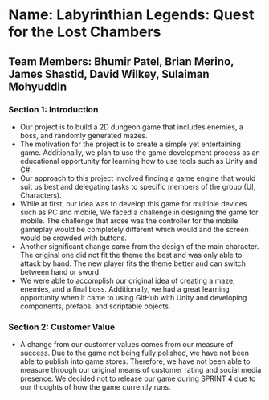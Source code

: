 # Name: Labyrinthian Legends: Quest for the Lost Chambers

## Team Members: Bhumir Patel, Brian Merino, James Shastid, David Wilkey, Sulaiman Mohyuddin

### Section 1: Introduction
* Our project is to build a 2D dungeon game that includes enemies, a boss, and randomly generated mazes.
* The motivation for the project is to create a simple yet entertaining game. Additionally, we plan to use the game development process as an educational opportunity for learning how to use tools such as Unity and C#.
* Our approach to this project involved finding a game engine that would suit us best and delegating tasks to specific members of the group (UI, Characters).
* While at first, our idea was to develop this game for multiple devices such as PC and mobile, We faced a challenge in designing the game for mobile. The challenge that arose was the controller for the mobile gameplay would be completely different which would and the screen would be crowded with buttons.
* Another significant change came from the design of the main character. The original one did not fit the theme the best and was only able to attack by hand. The new player fits the theme better and can switch between hand or sword.
* We were able to accomplish our original idea of creating a maze, enemies, and a final boss. Additionally, we had a great learning opportunity when it came to using GitHub with Unity and developing components, prefabs, and scriptable objects.

### Section 2: Customer Value
* A change from our customer values comes from our measure of success. Due to the game not being fully polished, we have not been able to publish into game stores. Therefore, we have not been able to measure through our original means of customer rating and social media presence. We decided not to release our game during SPRINT 4 due to our thoughts of how the game currently runs.
